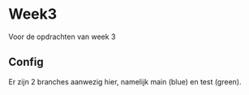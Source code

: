 # Week3
Voor de opdrachten van week 3

## Config
Er zijn 2 branches aanwezig hier, namelijk main (blue) en test (green).
